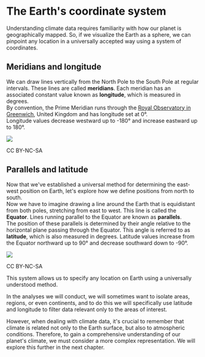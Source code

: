 # The Earth's coordinate system

Understanding climate data requires familiarity with how our planet is geographically mapped. So, if we visualize the Earth as a sphere, we can pinpoint any location in a universally accepted way using a system of coordinates.

## Meridians and longitude

We can draw lines vertically from the North Pole to the South Pole at regular intervals. These lines are called **meridians**. Each meridian has an associated constant value known as **longitude**, which is measured in degrees.  
By convention, the Prime Meridian runs through the [Royal Observatory in Greenwich](https://www.rmg.co.uk/royal-observatory), United Kingdom and has longitude set at 0°.  
Longitude values decrease westward up to -180° and increase eastward up to 180°. 

![](../../images/longitude-BW.svg)
<p class="credits">CC BY-NC-SA</p>

## Parallels and latitude

Now that we've established a universal method for determining the east-west position on Earth, let's explore how we define positions from north to south.  
Now we have to imagine drawing a line around the Earth that is equidistant from both poles, stretching from east to west. This line is called the **Equator**. Lines running parallel to the Equator are known as **parallels**.  
The position of these parallels is determined by their angle relative to the horizontal plane passing through the Equator. This angle is referred to as **latitude**, which is also measured in degrees. Latitude values increase from the Equator northward up to 90° and decrease southward down to -90°.

![](../../images/latitude-BW.svg)
<p class="credits">CC BY-NC-SA</p>

This system allows us to specify any location on Earth using a universally understood method.

In the analyses we will conduct, we will sometimes want to isolate areas, regions, or even continents, and to do this we will specifically use latitude and longitude to filter data relevant only to the areas of interest.

However, when dealing with climate data, it's crucial to remember that climate is related not only to the Earth surface, but also to atmospheric conditions. Therefore, to gain a comprehensive understanding of our planet's climate, we must consider a more complex representation. We will explore this further in the next chapter.